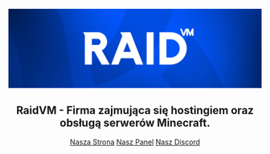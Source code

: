 <img src="https://raw.githubusercontent.com/RaidVM/.github/refs/heads/main/profile/raidvm.png"/><br/>
<h2 align="center">RaidVM - Firma zajmująca się hostingiem oraz obsługą serwerów Minecraft.</h2>
<div align="center">
  <a href="https://raidvm.com">Nasza Strona</a> <a href="https://panel.raidvm.com">Nasz Panel</a> <a href="https://discord.gg/PhTvpUEZGs">Nasz Discord</a>
</div>
